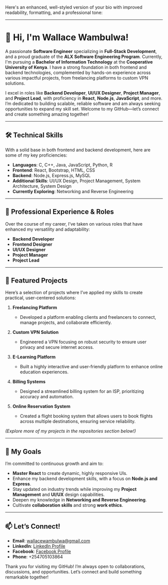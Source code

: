 Here's an enhanced, well-styled version of your bio with improved readability, formatting, and a professional tone:

---

# 👋 Hi, I'm Wallace Wambulwa!  
A passionate **Software Engineer** specializing in **Full-Stack Development**, and a proud graduate of the **ALX Software Engineering Program**. Currently, I'm pursuing a **Bachelor of Information Technology** at the **Cooperative University of Kenya**. I have a strong foundation in both frontend and backend technologies, complemented by hands-on experience across various impactful projects, from freelancing platforms to custom VPN solutions.

I excel in roles like **Backend Developer**, **UI/UX Designer**, **Project Manager**, and **Project Lead**, with proficiency in **React**, **Node.js**, **JavaScript**, and more. I’m dedicated to building scalable, reliable software and am always seeking opportunities to expand my skill set. Welcome to my GitHub—let’s connect and create something amazing together!

---

## 🛠️ Technical Skills
With a solid base in both frontend and backend development, here are some of my key proficiencies:

- **Languages**: C, C++, Java, JavaScript, Python, R
- **Frontend**: React, Bootstrap, HTML, CSS
- **Backend**: Node.js, Express.js, MySQL
- **Additional Skills**: UI/UX Design, Project Management, System Architecture, System Design
- **Currently Exploring**: Networking and Reverse Engineering

---

## 💼 Professional Experience & Roles
Over the course of my career, I’ve taken on various roles that have enhanced my versatility and adaptability:

- **Backend Developer**
- **Frontend Designer**
- **UI/UX Designer**
- **Project Manager**
- **Project Lead**

---

## 🌟 Featured Projects
Here’s a selection of projects where I’ve applied my skills to create practical, user-centered solutions:

1. **Freelancing Platform**
   - Developed a platform enabling clients and freelancers to connect, manage projects, and collaborate efficiently.

2. **Custom VPN Solution**
   - Engineered a VPN focusing on robust security to ensure user privacy and secure internet access.

3. **E-Learning Platform**
   - Built a highly interactive and user-friendly platform to enhance online education experiences.

4. **Billing Systems**
   - Designed a streamlined billing system for an ISP, prioritizing accuracy and automation.

5. **Online Reservation System**
   - Created a flight booking system that allows users to book flights across multiple destinations, ensuring service reliability.

*(Explore more of my projects in the repositories section below!)*

---

## 🎯 My Goals
I’m committed to continuous growth and aim to:

- **Master React** to create dynamic, highly responsive UIs.
- Enhance my backend development skills, with a focus on **Node.js and Express**.
- Stay updated on industry trends while improving my **Project Management** and **UI/UX** design capabilities.
- Deepen my knowledge in **Networking and Reverse Engineering**.
- Cultivate **collaboration skills** and strong **work ethics**.

---

## 📫 Let’s Connect!
- **Email**: [wallacewambulwa@gmail.com](mailto:wallacewambulwa@gmail.com)
- **LinkedIn**: [LinkedIn Profile](https://www.linkedin.com/in/WallaceWambulwa)
- **Facebook**: [Facebook Profile](https://facebook.com/WallaceWambulwa)
- **Phone**: +254705103864

Thank you for visiting my GitHub! I’m always open to collaborations, discussions, and opportunities. Let’s connect and build something remarkable together!
